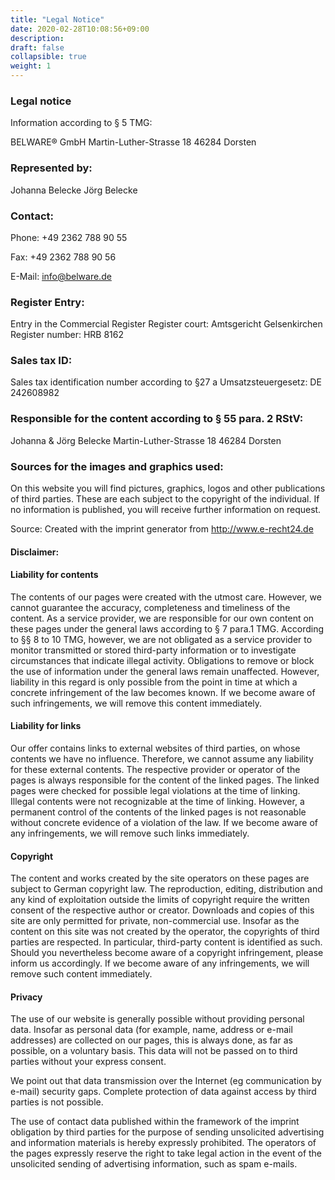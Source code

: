 ```yaml
---
title: "Legal Notice"
date: 2020-02-28T10:08:56+09:00
description: 
draft: false
collapsible: true
weight: 1
---
```

### Legal notice

Information according to § 5 TMG:

BELWARE® GmbH
Martin-Luther-Strasse 18
46284 Dorsten

### Represented by:

Johanna Belecke
Jörg Belecke

### Contact:

Phone: +49 2362 788 90 55

Fax: +49 2362 788 90 56

E-Mail: info@belware.de

### Register Entry:

Entry in the Commercial Register
Register court: Amtsgericht Gelsenkirchen
Register number: HRB 8162

### Sales tax ID:

Sales tax identification number according to §27 a Umsatzsteuergesetz:
DE 242608982

### Responsible for the content according to § 55 para. 2 RStV:

Johanna & Jörg Belecke
Martin-Luther-Strasse 18
46284 Dorsten

### Sources for the images and graphics used:

On this website you will find pictures, graphics, logos and other publications of third parties. These are each subject to the copyright of the individual. If no information is published, you will receive further information on request.

Source: Created with the imprint generator from http://www.e-recht24.de

#### Disclaimer:

#### Liability for contents

The contents of our pages were created with the utmost care. However, we cannot guarantee the accuracy, completeness and timeliness of the content. As a service provider, we are responsible for our own content on these pages under the general laws according to § 7 para.1 TMG. According to §§ 8 to 10 TMG, however, we are not obligated as a service provider to monitor transmitted or stored third-party information or to investigate circumstances that indicate illegal activity. Obligations to remove or block the use of information under the general laws remain unaffected. However, liability in this regard is only possible from the point in time at which a concrete infringement of the law becomes known. If we become aware of such infringements, we will remove this content immediately.

#### Liability for links

Our offer contains links to external websites of third parties, on whose contents we have no influence. Therefore, we cannot assume any liability for these external contents. The respective provider or operator of the pages is always responsible for the content of the linked pages. The linked pages were checked for possible legal violations at the time of linking. Illegal contents were not recognizable at the time of linking. However, a permanent control of the contents of the linked pages is not reasonable without concrete evidence of a violation of the law. If we become aware of any infringements, we will remove such links immediately.

#### Copyright

The content and works created by the site operators on these pages are subject to German copyright law. The reproduction, editing, distribution and any kind of exploitation outside the limits of copyright require the written consent of the respective author or creator. Downloads and copies of this site are only permitted for private, non-commercial use. Insofar as the content on this site was not created by the operator, the copyrights of third parties are respected. In particular, third-party content is identified as such. Should you nevertheless become aware of a copyright infringement, please inform us accordingly. If we become aware of any infringements, we will remove such content immediately.

#### Privacy

The use of our website is generally possible without providing personal data. Insofar as personal data (for example, name, address or e-mail addresses) are collected on our pages, this is always done, as far as possible, on a voluntary basis. This data will not be passed on to third parties without your express consent.

We point out that data transmission over the Internet (eg communication by e-mail) security gaps. Complete protection of data against access by third parties is not possible.

The use of contact data published within the framework of the imprint obligation by third parties for the purpose of sending unsolicited advertising and information materials is hereby expressly prohibited. The operators of the pages expressly reserve the right to take legal action in the event of the unsolicited sending of advertising information, such as spam e-mails.
